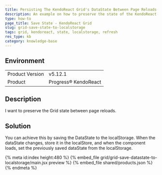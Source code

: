 ```yaml
---
title: Persisting The KendoReact Grid's DataState Between Page Reloads
description: An example on how to preserve the state of the KendoReact Grid.
type: how-to
page_title: Save State - KendoReact Grid
slug: grid-save-state-to-localstorage
tags: grid, kendoreact, state, localstorage, refresh
res_type: kb
category: knowledge-base
---
```


## Environment

<table>
<tbody>
<tr>
<td>Product Version</td>
<td>v5.12.1</td>
</tr>
<tr>
<td>Product</td>
<td>Progress® KendoReact</td>
</tr>
</tbody>
</table>


## Description

I want to preserve the Grid state between page reloads.

## Solution

You can achieve this by saving the DataState to the localStorage. When the dataState changes, store it in the localStore, and when the component loads, set the previously saved dataState from the localStorage.

{% meta id:index height:480 %}
{% embed_file grid/grid-save-datastate-to-localstorage/main.jsx preview %}
{% embed_file shared/products.json %}
{% endmeta %}

